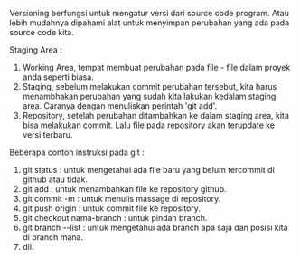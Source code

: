 Versioning berfungsi untuk mengatur versi dari source code program. Atau lebih mudahnya dipahami alat untuk menyimpan perubahan yang ada pada source code kita.

Staging Area :

1. Working Area, tempat membuat perubahan pada file - file dalam proyek anda seperti biasa.
2. Staging, sebelum melakukan commit perubahan tersebut, kita harus menambhakan perubahan yang sudah kita lakukan kedalam staging area. Caranya dengan menuliskan perintah 'git add'.
3. Repository, setelah perubahan ditambahkan ke dalam staging area, kita bisa melakukan commit. Lalu file pada repository akan terupdate ke versi terbaru.

Beberapa contoh instruksi pada git :

1. git status : untuk mengetahui ada file baru yang belum tercommit di github atau tidak.
2. git add : untuk menambahkan file ke repository github.
3. git commit -m : untuk menulis massage di repository.
4. git push origin : untuk commit file ke repository.
5. git checkout nama-branch : untuk pindah branch.
6. git branch --list : untuk mengetahui ada branch apa saja dan posisi kita di branch mana.
7. dll.
